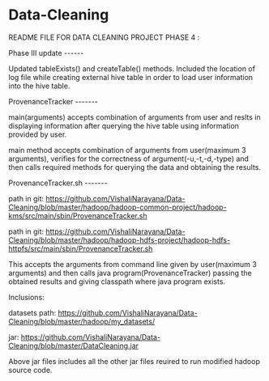 # Data-Cleaning

README FILE FOR DATA CLEANING PROJECT PHASE 4 :

Phase III update ------

Updated tableExists() and createTable() methods. Included the location of log file while creating external hive table in order to load user information into the hive table.

ProvenanceTracker -------

main(arguments) accepts combination of arguments from user and reslts in displaying information after querying the hive table using information provided by user.

main method accepts combination of arguments from user(maximum 3 arguments), verifies for the correctness of argument(-u,-t,-d,-type) and then calls required methods for querying the data and obtaining the results.

ProvenanceTracker.sh -------
 
path in git: https://github.com/VishaliNarayana/Data-Cleaning/blob/master/hadoop/hadoop-common-project/hadoop-kms/src/main/sbin/ProvenanceTracker.sh
 
path in git: https://github.com/VishaliNarayana/Data-Cleaning/blob/master/hadoop/hadoop-hdfs-project/hadoop-hdfs-httpfs/src/main/sbin/ProvenanceTracker.sh

This accepts the arguments from command line given by user(maximum 3 arguments) and then calls java program(ProvenanceTracker) passing the obtained results and giving classpath where java program exists.

Inclusions:

datasets path: https://github.com/VishaliNarayana/Data-Cleaning/blob/master/hadoop/my_datasets/

jar: https://github.com/VishaliNarayana/Data-Cleaning/blob/master/DataCleaning.jar

Above jar files includes all the other jar files reuired to run modified hadoop source code.
